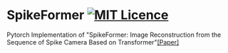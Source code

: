 # SpikeFormer [![MIT Licence](https://badges.frapsoft.com/os/mit/mit.svg?v=103)](https://opensource.org/licenses/mit-license.php)
Pytorch Implementation of "SpikeFormer: Image Reconstruction from the Sequence of Spike Camera Based on Transformer"[[Paper]]([https://arxiv.org/abs/1712.00080](https://dl.acm.org/doi/abs/10.1145/3512388.3512399))
